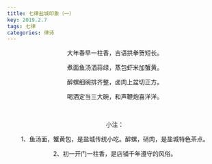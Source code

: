 ```yaml
---
title: 七律盐城印象（一）
key: 2019.2.7
tags: 七律
categories: 律诗
---
```


<p align="center">大年春早一柱香，吉语拱拳贺短长。
</p>
<p align="center">煮面鱼汤洒蒜绿，蒸包虾米加蟹黄。
</p>
<p align="center">醉螺细碗排齐整，卤肉上盆切正方。
</p>
<p align="center">喝酒定当三大碗，和声鞭炮喜洋洋。
</p>
<p align="center"></br>
</p>
<p align="center">小注：
</p>
<p align="center">1、鱼汤面，蟹黄包，是盐城传统小吃。醉螺，硝肉，是盐城特色茶点。
</p>
<p align="center">2、初一开门一柱香，是店铺千年遵守的风俗。
</p>
<p align="center"></br>
</p>
